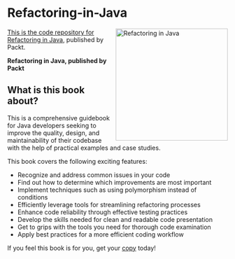 # Refactoring-in-Java

<a href="https://www.packtpub.com/product/refactoring-in-java/9781805126638"> <img src="https://content.packt.com/B20912/cover_image_small.jpg" alt="Refactoring in Java" itemprop="url" height="256px" align="right">

This is the code repository for [Refactoring in Java](https://www.packtpub.com/product/refactoring-in-java/9781805126638), published by Packt.

**Refactoring in Java, published by Packt**

## What is this book about?
This is a comprehensive guidebook for Java developers seeking to improve the quality, design, and maintainability of their codebase with the help of practical examples and case studies.

This book covers the following exciting features:
* Recognize and address common issues in your code
* Find out how to determine which improvements are most important
* Implement techniques such as using polymorphism instead of conditions
* Efficiently leverage tools for streamlining refactoring processes
* Enhance code reliability through effective testing practices
* Develop the skills needed for clean and readable code presentation
* Get to grips with the tools you need for thorough code examination
* Apply best practices for a more efficient coding workflow

If you feel this book is for you, get your [copy](https://amzn.eu/d/g2oaim3) today!
